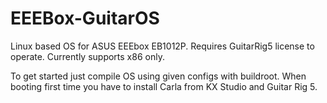 # EEEBox-GuitarOS
Linux based OS for ASUS EEEbox EB1012P.
Requires GuitarRig5 license to operate. Currently supports x86 only.

To get started just compile OS using given configs with buildroot.
When booting first time you have to install Carla from KX Studio and Guitar Rig 5.
 
